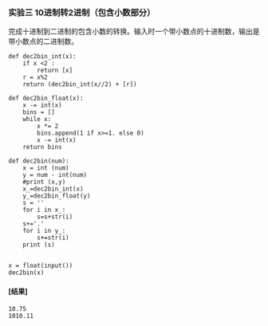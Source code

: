 ### 实验三 10进制转2进制（包含小数部分）

完成十进制到二进制的包含小数的转换。输入时一个带小数点的十进制数，输出是带小数点的二进制数。

```
def dec2bin_int(x):
    if x <2 :
        return [x]
    r = x%2
    return (dec2bin_int(x//2) + [r])
​
def dec2bin_float(x):
    x -= int(x)
    bins = []
    while x:
        x *= 2
        bins.append(1 if x>=1. else 0)
        x -= int(x)
    return bins
    
def dec2bin(num):
    x = int (num)
    y = num - int(num)
    #print (x,y)
    x_=dec2bin_int(x)
    y_=dec2bin_float(y)
    s = ''
    for i in x_:
        s=s+str(i)
    s+='.'
    for i in y_:
        s+=str(i)
    print (s)
​
​
x = float(input())
dec2bin(x)

```

#### [结果]

```
10.75
1010.11
```